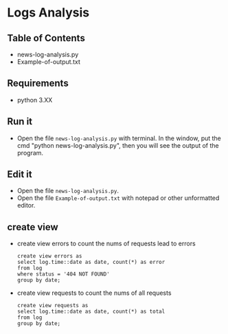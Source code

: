 # Logs Analysis

## Table of Contents

* news-log-analysis.py
* Example-of-output.txt

## Requirements
* python 3.XX

## Run it
* Open the file `news-log-analysis.py` with terminal. In the window, put the cmd "python news-log-analysis.py", then you will see the output of the program.


## Edit it
* Open the file `news-log-analysis.py`.
* Open the file `Example-of-output.txt` with notepad or other unformatted editor.

## create view
* create view errors to count the nums of requests lead to errors
    ```
    create view errors as
    select log.time::date as date, count(*) as error
    from log
    where status = '404 NOT FOUND'
    group by date;
    ```

* create view requests to count the nums of all requests
    ```
    create view requests as
    select log.time::date as date, count(*) as total
    from log
    group by date;
    ```

